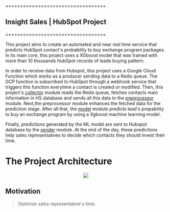==================================
## Insight Sales | HubSpot Project
==================================

This project aims to create an automated and near real time service that predicts HubSpot contact's probability to buy exchange program packages. In its main core, this project uses a XGboost model that was 
trained with more than 10 thousands HubSpot records of leads buying pattern. 

In order to receive data from Hubspot, this project uses a Google Cloud Function which works
as a producer sending data to a Redis queue. The GCP function is subscribed to HubSpot through a 
webhook service that triggers this function everytime a contact is created or modified. 
Then, this project's <a href=https://github.com/gPass0s/isales/blob/master/isales/collector.py>collector</a> module reads the Redis queue, fetches contacts main information in HS database and sends all this data to the <a href=https://github.com/gPass0s/isales/blob/master/isales/preprocessor.py> preprocessor</a> module. Next,the preprocessor module enhances the fetched data for the prediction stage. After all that, the 
<a href=https://github.com/gPass0s/isales/blob/master/isales/model.py>model</a> module predicts lead's
propability to buy an exchange program by using a Xgboost machine learning model. 

Finally, predictions generated by the ML model are sent to Hubspot database by the <a href=https://github.com/gPass0s/isales/blob/master/isales/sender.py>sender</a> module.
At the end of the day, these predicitons help sales representatives to decide which contacts they should invest their time.

# The Project Architecture

<p align="center">
  <img src="https://imgur.com/gallery/DoMDJVT"/>
  <br/>
</p>

## Motivation

> Optimize sales representative's time.

